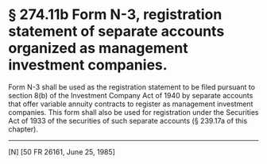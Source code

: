 # § 274.11b   Form N-3, registration statement of separate accounts organized as management investment companies.

Form N-3 shall be used as the registration statement to be filed pursuant to section 8(b) of the Investment Company Act of 1940 by separate accounts that offer variable annuity contracts to register as management investment companies. This form shall also be used for registration under the Securities Act of 1933 of the securities of such separate accounts (§ 239.17a of this chapter).



---

[N] [50 FR 26161, June 25, 1985] 



